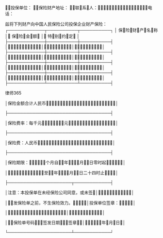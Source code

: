 
 投保单位：
 保险财产地址：
 联系人：电话：
 
 
 兹将下列财产向中国人民保险公司投保企业财产保险：
 ┌────────────┬──────────┬──────────┐
 │ 保险财产名称 │ 保险金额 │ 特别约定 │
 ├────────────┼──────────┼──────────┤
 ││││
 ├────────────┼──────────┼──────────┤
 ││││
 ├────────────┼──────────┼──────────┤
 ││││
 ├────────────┼──────────┼──────────┤
 ││││
 ├────────────┴──────────┴──────────┤




 
律师365






 │保险金额合计人民币│

 ├──────────────────────────────────┤

 │保险费率：每千元元│

 ├──────────────────────────────────┤

 │保险费：人民币│

 ├──────────────────────────────────┤

 │保险期限：个月自年月日零时起│

 │至年月日二十四时止│

 ├─────────────────────┬────────────┤

 │注意：本投保单在未经保险公司同意，或未签││

 │发保险单之前，不生保险效力。│投保单位签章：│

 │││

 │保险单号码签发日期签章│年月日│

 └─────────────────────┴────────────┘ 


 

 
 
 
 
 
  


  
 

  


  


  
 
 
 
 

